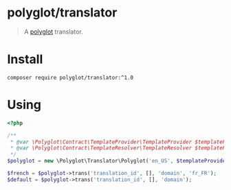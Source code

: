 # polyglot/translator

> A [polyglot](https://packagist.org/packages/polyglot/) translator.

# Install

```shell
composer require polyglot/translator:^1.0
```

# Using

```php
<?php

/**
 * @var \Polyglot\Contract\TemplateProvider\TemplateProvider $templateProvider
 * @var \Polyglot\Contract\TemplateResolver\TemplateResolver $templateResolver
 */
$polyglot = new \Polyglot\Translator\Polyglot('en_US', $templateProvider, $templateResolver);

$french = $polyglot->trans('translation_id', [], 'domain', 'fr_FR');
$default = $polyglot->trans('translation_id', [], 'domain');
```
